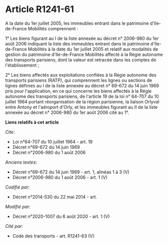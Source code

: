 # Article R1241-61

A la date du 1er juillet 2005, les immeubles entrant dans le patrimoine d'Ile-de-France Mobilités comprennent :

1° Les biens figurant au I de la liste annexée au décret n° 2006-980 du 1er août 2006 indiquant la liste des immeubles
entrant dans le patrimoine d'Ile-de-France Mobilités à la date du 1er juillet 2005 et relatif aux modalités de gestion du
patrimoine d'Ile-de-France Mobilités affecté à la Régie autonome des transports parisiens, dont la valeur est retracée dans
les comptes de l'établissement ;

2° Les biens affectés aux exploitations confiées à la Régie autonome des transports parisiens (RATP), qui comprennent les
lignes ou sections de lignes définies au I de la liste annexée au décret n° 69-672 du 14 juin 1969 pris pour l'application,
en ce qui concerne les biens affectés à la Régie autonome des transports parisiens, de l'article 19 de la loi n° 64-707 du 10
juillet 1964 portant réorganisation de la région parisienne, la liaison Orlyval entre Antony et l'aéroport d'Orly, et les
immeubles figurant au II de la liste annexée au décret n° 2006-980 du 1er août 2006 cité au 1°.

**Liens relatifs à cet article**

_Cite_:

  - Loi n°64-707 du 10 juillet 1964 - art. 19
  - Décret n°69-672 du 14 juin 1969
  - Décret n°2006-980 du 1 août 2006

_Anciens textes_:

  - Décret n°69-672 du 14 juin 1969 - art. 1, alinéas 1 à 3 (V)
  - Décret n°2006-980 du 1 août 2006 - art. 1 (V)

_Codifié par_:

  - Décret n°2014-530 du 22 mai 2014 - art.

_Modifié par_:

  - Décret n°2020-1007 du 6 août 2020 - art. 1 (V)

_Cité par_:

  - Code des transports - art. R1241-63 (V)
